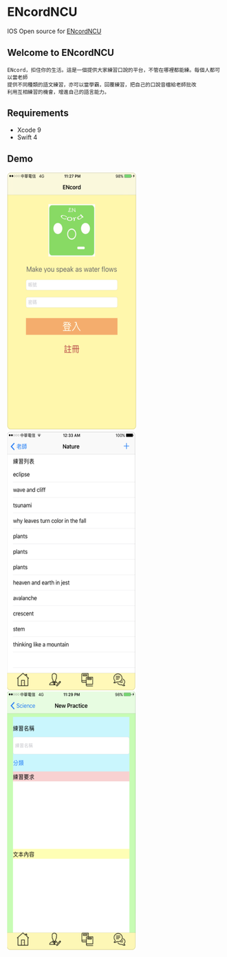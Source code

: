 # ENcordNCU 
IOS Open source for [ENcordNCU](https://itunes.apple.com/us/app/encordncu/id1305971016?mt=8)

## Welcome to ENcordNCU
    ENcord，扣住你的生活。這是一個提供大家練習口說的平台，不管在哪裡都能練。每個人都可以當老師
    提供不同種類的語文練習，亦可以當學霸，回覆練習，把自己的口說音檔給老師批改
    利用互相練習的機會，增進自己的語言能力。
## Requirements
* Xcode 9
* Swift 4 

## Demo 
<img width="300" height="600" src="https://github.com/warren30815/ENcordNCU/raw/master/demo1.png"/>
<img width="300" height="600" src="https://github.com/warren30815/ENcordNCU/raw/master/demo2.png"/>
<img width="300" height="600" src="https://github.com/warren30815/ENcordNCU/raw/master/demo3.png"/>

